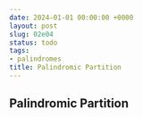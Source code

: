 ```yaml
---
date: 2024-01-01 00:00:00 +0000
layout: post
slug: 02e04
status: todo
tags:
- palindromes
title: Palindromic Partition
---
```


## Palindromic Partition